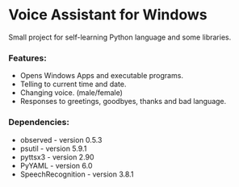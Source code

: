 # Voice Assistant for Windows
Small project for self-learning Python language and some libraries.

### Features:
- Opens Windows Apps and executable programs.
- Telling to current time and date.
- Changing voice. (male/female)
- Responses to greetings, goodbyes, thanks and bad language.

### Dependencies:
- observed - version 0.5.3
- psutil - version 5.9.1
- pyttsx3 - version 2.90
- PyYAML - version 6.0
- SpeechRecognition - version 3.8.1
